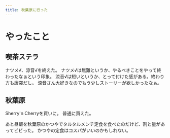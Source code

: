 ```yaml
---
title: 秋葉原に行った
---
```


# やったこと

## 喫茶ステラ

ナツメ√、涼音√を終えた。
ナツメ√は無難というか、やるべきことをやって終わったなぁという印象。
涼音√は短いというか、とって付けた感がある。終わり方も唐突だし。
涼音さん大好きなのでもう少しストーリーが欲しかったなぁ。

## 秋葉原

Sherry'n Cherryを買いに。
普通に買えた。

あと昼飯を秋葉原のかつやでタルタルメンチ定食を食べたのだけど、割と量があってビビった。
かつやの定食はコスパがいいのかもしれない。
